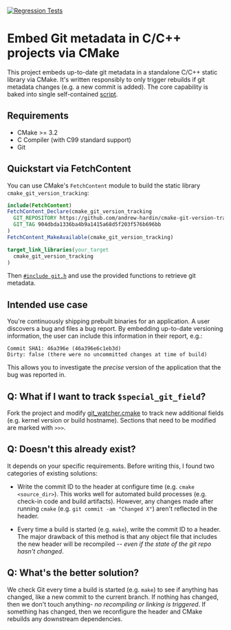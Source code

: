 [![Regression Tests](https://github.com/andrew-hardin/cmake-git-version-tracking/actions/workflows/main.yml/badge.svg)](https://github.com/andrew-hardin/cmake-git-version-tracking/actions/workflows/main.yml)
# Embed Git metadata in C/C++ projects via CMake
This project embeds up-to-date git metadata in a standalone C/C++ static library via CMake.
It's written responsibly to only trigger rebuilds if git metadata changes (e.g. a new commit is added).
The core capability is baked into single self-contained
[script](git_watcher.cmake).

## Requirements
- CMake >= 3.2
- C Compiler (with C99 standard support)
- Git

## Quickstart via FetchContent
You can use CMake's `FetchContent` module to build the static library `cmake_git_version_tracking`:
```cmake
include(FetchContent)
FetchContent_Declare(cmake_git_version_tracking
  GIT_REPOSITORY https://github.com/andrew-hardin/cmake-git-version-tracking.git
  GIT_TAG 904dbda1336ba4b9a1415a68d5f203f576b696bb
)
FetchContent_MakeAvailable(cmake_git_version_tracking)

target_link_libraries(your_target
  cmake_git_version_tracking
)
```
Then [`#include git.h`](./git.h) and use the provided functions to retrieve git metadata.

## Intended use case
You're continuously shipping prebuilt binaries for an
application. A user discovers a bug and files a bug report.
By embedding up-to-date versioning information, the user
can include this information in their report, e.g.:

```
Commit SHA1: 46a396e (46a396e6c1eb3d)
Dirty: false (there were no uncommitted changes at time of build)
```

This allows you to investigate the _precise_ version of the
application that the bug was reported in.

## Q: What if I want to track `$special_git_field`?
Fork the project and modify [git_watcher.cmake](git_watcher.cmake)
to track new additional fields (e.g. kernel version or build hostname).
Sections that need to be modified are marked with `>>>`.

## Q: Doesn't this already exist?
It depends on your specific requirements. Before writing this, I
found two categories of existing solutions:

- Write the commit ID to the header at configure time (e.g. `cmake <source_dir>`).
  This works well for automated build processes (e.g. check-in code and build artifacts).
  However, any changes made after running `cmake`
  (e.g. `git commit -am "Changed X"`) aren't reflected in the header.

- Every time a build is started (e.g. `make`), write the commit ID to a header.
  The major drawback of this method is that any object file that includes the new
  header will be recompiled -- _even if the state of the git repo hasn't changed_.

## Q: What's the better solution?
We check Git every time a build is started (e.g. `make`) to see if anything has changed,
like a new commit to the current branch. If nothing has changed, then we don't
touch anything- _no recompiling or linking is triggered_. If something has changed, then we
reconfigure the header and CMake rebuilds any downstream dependencies.
